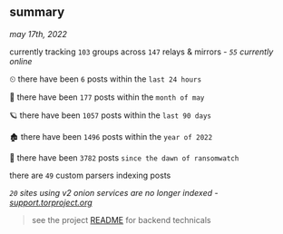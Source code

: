 
## summary
_may 17th, 2022_

currently tracking `103` groups across `147` relays & mirrors - _`55` currently online_

⏲ there have been `6` posts within the `last 24 hours`

🦈 there have been `177` posts within the `month of may`

🪐 there have been `1057` posts within the `last 90 days`

🏚 there have been `1496` posts within the `year of 2022`

🦕 there have been `3782` posts `since the dawn of ransomwatch`

there are `49` custom parsers indexing posts

_`20` sites using v2 onion services are no longer indexed - [support.torproject.org](https://support.torproject.org/onionservices/v2-deprecation/)_

> see the project [README](https://github.com/thetanz/ransomwatch#ransomwatch--) for backend technicals
